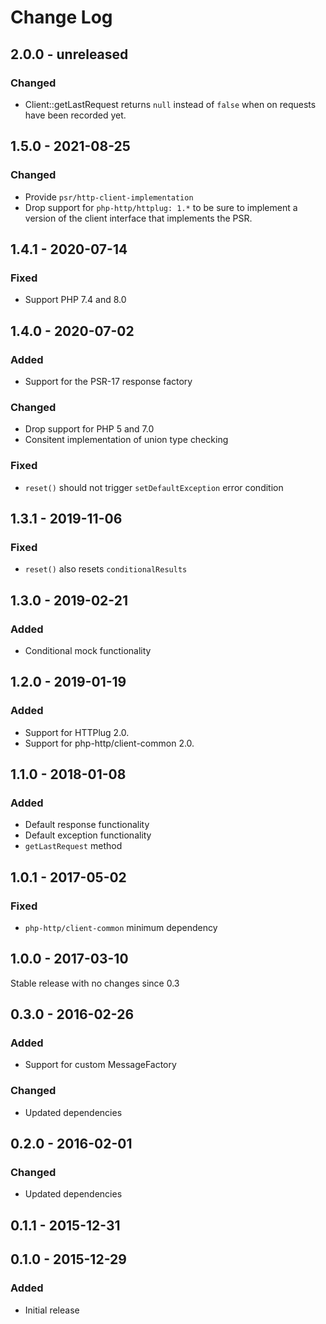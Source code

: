 # Change Log

## 2.0.0 - unreleased

### Changed

- Client::getLastRequest returns `null` instead of `false` when on requests have been recorded yet.

## 1.5.0 - 2021-08-25

### Changed

- Provide `psr/http-client-implementation`
- Drop support for `php-http/httplug: 1.*` to be sure to implement a version of the client interface that implements the PSR.

## 1.4.1 - 2020-07-14

### Fixed

- Support PHP 7.4 and 8.0

## 1.4.0 - 2020-07-02

### Added

- Support for the PSR-17 response factory

### Changed

- Drop support for PHP 5 and 7.0
- Consitent implementation of union type checking

### Fixed

- `reset()` should not trigger `setDefaultException` error condition

## 1.3.1 - 2019-11-06

### Fixed

- `reset()` also resets `conditionalResults`

## 1.3.0 - 2019-02-21

### Added

- Conditional mock functionality

## 1.2.0 - 2019-01-19

### Added

- Support for HTTPlug 2.0.
- Support for php-http/client-common 2.0.

## 1.1.0 - 2018-01-08

### Added

- Default response functionality
- Default exception functionality
- `getLastRequest` method


## 1.0.1 - 2017-05-02

### Fixed

- `php-http/client-common` minimum dependency


## 1.0.0 - 2017-03-10

Stable release with no changes since 0.3


## 0.3.0 - 2016-02-26

### Added

- Support for custom MessageFactory

### Changed

- Updated dependencies


## 0.2.0 - 2016-02-01

### Changed

- Updated dependencies


## 0.1.1 - 2015-12-31


## 0.1.0 - 2015-12-29

### Added

- Initial release
